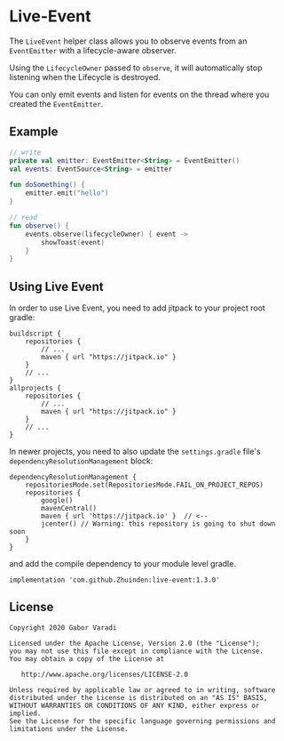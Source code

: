 # Live-Event

The `LiveEvent` helper class allows you to observe events from an `EventEmitter` with a lifecycle-aware observer.

Using the `LifecycleOwner` passed to `observe`, it will automatically stop listening when the Lifecycle is destroyed.

You can only emit events and listen for events on the thread where you created the `EventEmitter`.

## Example

``` kotlin
// write
private val emitter: EventEmitter<String> = EventEmitter()
val events: EventSource<String> = emitter

fun doSomething() {
    emitter.emit("hello")
}

// read
fun observe() {
    events.observe(lifecycleOwner) { event ->
        showToast(event)
    }
}
```


## Using Live Event

In order to use Live Event, you need to add jitpack to your project root gradle:

    buildscript {
        repositories {
            // ...
            maven { url "https://jitpack.io" }
        }
        // ...
    }
    allprojects {
        repositories {
            // ...
            maven { url "https://jitpack.io" }
        }
        // ...
    }

In newer projects, you need to also update the `settings.gradle` file's `dependencyResolutionManagement` block:

```
dependencyResolutionManagement {
    repositoriesMode.set(RepositoriesMode.FAIL_ON_PROJECT_REPOS)
    repositories {
        google()
        mavenCentral()
        maven { url 'https://jitpack.io' }  // <--
        jcenter() // Warning: this repository is going to shut down soon
    }
}
```



and add the compile dependency to your module level gradle.

    implementation 'com.github.Zhuinden:live-event:1.3.0'

## License

    Copyright 2020 Gabor Varadi

    Licensed under the Apache License, Version 2.0 (the "License");
    you may not use this file except in compliance with the License.
    You may obtain a copy of the License at

       http://www.apache.org/licenses/LICENSE-2.0

    Unless required by applicable law or agreed to in writing, software
    distributed under the License is distributed on an "AS IS" BASIS,
    WITHOUT WARRANTIES OR CONDITIONS OF ANY KIND, either express or implied.
    See the License for the specific language governing permissions and
    limitations under the License.
